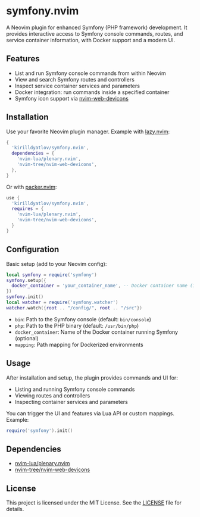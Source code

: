 # symfony.nvim

A Neovim plugin for enhanced Symfony (PHP framework) development. It provides interactive access to Symfony console commands, routes, and service container information, with Docker support and a modern UI.

## Features

- List and run Symfony console commands from within Neovim
- View and search Symfony routes and controllers
- Inspect service container services and parameters
- Docker integration: run commands inside a specified container
- Symfony icon support via [nvim-web-devicons](https://github.com/nvim-tree/nvim-web-devicons)

## Installation

Use your favorite Neovim plugin manager. Example with [lazy.nvim](https://github.com/folke/lazy.nvim):

```lua
{
  'kirilldyatlov/symfony.nvim',
  dependencies = {
    'nvim-lua/plenary.nvim',
    'nvim-tree/nvim-web-devicons',
  },
}
```

Or with [packer.nvim](https://github.com/wbthomason/packer.nvim):

```lua
use {
  'kirilldyatlov/symfony.nvim',
  requires = {
    'nvim-lua/plenary.nvim',
    'nvim-tree/nvim-web-devicons',
  }
}
```

## Configuration

Basic setup (add to your Neovim config):

```lua
local symfony = require('symfony')
symfony.setup({
  docker_container = 'your_container_name', -- Docker container name (if using Docker)
})
symfony.init()
local watcher = require('symfony.watcher')
watcher.watch({root .. "/config/", root .. "/src"})

```

- `bin`: Path to the Symfony console (default: `bin/console`)
- `php`: Path to the PHP binary (default: `/usr/bin/php`)
- `docker_container`: Name of the Docker container running Symfony (optional)
- `mapping`: Path mapping for Dockerized environments

## Usage

After installation and setup, the plugin provides commands and UI for:

- Listing and running Symfony console commands
- Viewing routes and controllers
- Inspecting container services and parameters

You can trigger the UI and features via Lua API or custom mappings. Example:

```lua
require('symfony').init()
```

## Dependencies

- [nvim-lua/plenary.nvim](https://github.com/nvim-lua/plenary.nvim)
- [nvim-tree/nvim-web-devicons](https://github.com/nvim-tree/nvim-web-devicons)

## License

This project is licensed under the MIT License. See the [LICENSE](./LICENSE) file for details.
